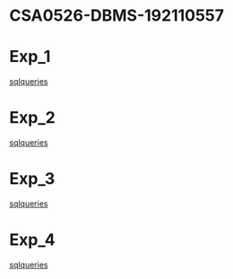 # CSA0526-DBMS-192110557
# Exp_1
[sqlqueries](https://github.com/Thevaashree02/CSA0526-DBMS-192110557/blob/main/DBMS%20EXPT%201.txt)
# Exp_2
[sqlqueries](https://github.com/Thevaashree02/CSA0526-DBMS-192110557/blob/main/DBMS%20EXPT%202.txt)
# Exp_3
[sqlqueries](https://github.com/Thevaashree02/CSA0526-DBMS-192110557/blob/main/DBMS%20EXPT%203.txt)
# Exp_4
[sqlqueries](https://github.com/Thevaashree02/CSA0526-DBMS-192110557/blob/main/DBMS%20EXPT%204.txt)
